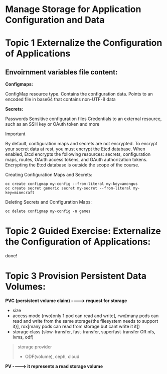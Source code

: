 # Manage Storage for Application Configuration and Data

# Topic 1 Externalize the Configuration of Applications

## Envoirnment variables file content:

**Configmaps:**

ConfigMap resource type.
Contains the configuration data.
Points to an encoded file in base64 that contains non-UTF-8 data

**Secrets:**

Passwords
Sensitive configuration files
Credentials to an external resource, such as an SSH key or OAuth token and more

> [!IMPORTANT]
> By default, configuration maps and secrets are not encrypted. To encrypt your secret data at rest, you must encrypt the Etcd database. When enabled, Etcd encrypts the following resources: secrets, configuration maps, routes, OAuth access tokens, and OAuth authorization tokens. Encrypting the Etcd database is outside the scope of the course.

Creating Configuration Maps and Secrets:

```
oc create configmap my-config --from-literal my-key=amongus
oc create secret generic secret my-secret --from-literal my-key=minecraft
```

Deleting Secrets and Configuration Maps:

```
oc delete configmap my-config -n games
```

# Topic 2 Guided Exercise: Externalize the Configuration of Applications:
done!

# Topic 3 Provision Persistent Data Volumes:

**PVC (persistent volume claim) ----> request for storage**
- size
- access mode (rwo[only 1 pod can read and write], rwx[many pods can read and write from the same storage{the filesystem needs to support it}], rox[many pods can read from storage but cant write it it])
- storage class (slow-transfer, fast-transfer, superfast-transfer OR nfs, lvms, odf)
> storage provider
> - ODF(volume), ceph, cloud


**PV ----> it represents a read storage volume**
